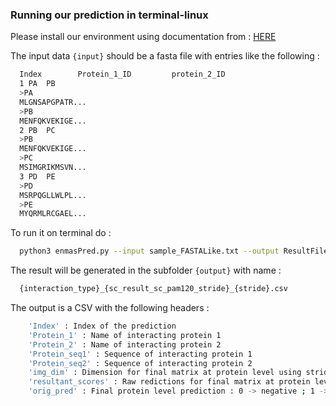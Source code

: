 ### Running our prediction in terminal-linux

Please install our environment using documentation from : [HERE](../README.md#replicating-this-work)

The input data `{input}` should be a fasta file with entries like the following :
```bash
  Index        Protein_1_ID         protein_2_ID
  1 PA  PB
  >PA
  MLGNSAPGPATR...
  >PB
  MENFQKVEKIGE...
  2 PB  PC
  >PB
  MENFQKVEKIGE...
  >PC
  MSIMGRIKMSVN...
  3 PD  PE
  >PD
  MSRPQGLLWLPL...
  >PE
  MYQRMLRCGAEL...
```

To run it on terminal do :
```bash
  python3 enmasPred.py --input sample_FASTALike.txt --output ResultFiles/ --stride 64 --interaction_type "positive" --device cpu
```

The result will be generated in the subfolder `{output}` with name :
```bash
  {interaction_type}_{sc_result_sc_pam120_stride}_{stride}.csv
```

The output is a CSV with the following headers :
```bash
    'Index' : Index of the prediction
    'Protein_1' : Name of interacting protein 1
    'Protein_2' : Name of interacting protein 2
    'Protein_seq1' : Sequence of interacting protein 1
    'Protein_seq2' : Sequence of interacting protein 2
    'img_dim' : Dimension for final matrix at protein level using strides (num of sub images),
    'resultant_scores' : Raw redictions for final matrix at protein level using strides (num of sub images)
    'orig_pred' : Final protein level prediction : 0 -> negative ; 1 -> positive
```